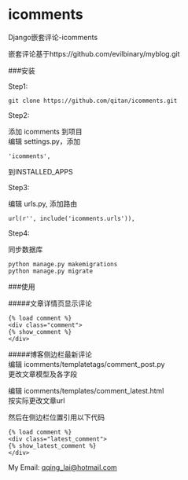 # icomments
Django嵌套评论-icomments

嵌套评论基于https://github.com/evilbinary/myblog.git  

###安装

Step1:

    git clone https://github.com/qitan/icomments.git

Step2:

添加 icomments 到项目  
编辑 settings.py，添加

    'icomments',
    
到INSTALLED_APPS

Step3:

编辑 urls.py, 添加路由

    url(r'', include('icomments.urls')),

Step4:

同步数据库

    python manage.py makemigrations
    python manage.py migrate


###使用

#####文章详情页显示评论  

    {% load comment %}  
    <div class="comment">  
    {% show_comment %}  
    </div>

#####博客侧边栏最新评论  
编辑 icomments/templatetags/comment_post.py    
更改文章模型及各字段

编辑 icomments/templates/comment_latest.html  
按实际更改文章url

然后在侧边栏位置引用以下代码  


    {% load comment %}  
    <div class="latest_comment">  
    {% show_latest_comment %}  
    </div>

My Email: qqing_lai@hotmail.com
